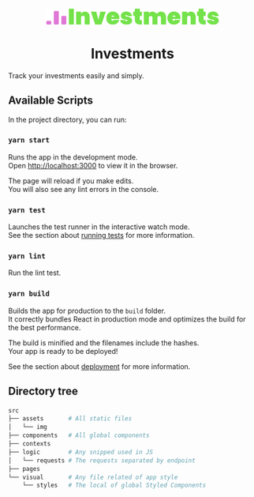 <p align="center">
  <a href="https://investments.gosch.io/">
    <img alt="Investments" src="./src/assets/img/logo.svg" width="350" />
  </a>
</p>
<h1 align="center">
  Investments
</h1>
Track your investments easily and simply.

## Available Scripts

In the project directory, you can run:

### `yarn start`

Runs the app in the development mode.<br />
Open [http://localhost:3000](http://localhost:3000) to view it in the browser.

The page will reload if you make edits.<br />
You will also see any lint errors in the console.

### `yarn test`

Launches the test runner in the interactive watch mode.<br />
See the section about [running tests](https://facebook.github.io/create-react-app/docs/running-tests) for more information.

### `yarn lint`

Run the lint test.

### `yarn build`

Builds the app for production to the `build` folder.<br />
It correctly bundles React in production mode and optimizes the build for the best performance.

The build is minified and the filenames include the hashes.<br />
Your app is ready to be deployed!

See the section about [deployment](https://facebook.github.io/create-react-app/docs/deployment) for more information.

## Directory tree

```bash
src
├── assets       # All static files
│   └── img
├── components   # All global components
├── contexts
├── logic        # Any snipped used in JS
│   └── requests # The requests separated by endpoint
├── pages
└── visual       # Any file related of app style
    └── styles   # The local of global Styled Components
```